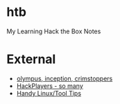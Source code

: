 # htb
My Learning Hack the Box Notes

# External

- [olympus, inception, crimstoppers](https://github.com/lokori/htb-notes)
- [HackPlayers - so many](https://github.com/Hackplayers/hackthebox-writeups)
- [Handy Linux/Tool Tips](https://gist.github.com/AvasDream/47f13a510e543009a50c8241276afc24)
